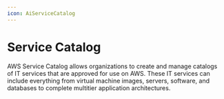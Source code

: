 ```yaml
---
icon: AiServiceCatalog
---
```

# Service Catalog
AWS Service Catalog allows organizations to create and manage catalogs of IT services that are approved for use on AWS. These IT services can include everything from virtual machine images, servers, software, and databases to complete multitier application architectures.